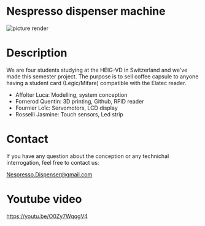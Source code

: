 # Nespresso dispenser machine
![picture render](https://user-images.githubusercontent.com/66368312/86539973-4e6f2200-bf01-11ea-92b3-d19f463b03c6.jpeg)
# Description
We are four students studying at the HEIG-VD in Switzerland and we've made this semester project. The purpose is to sell coffee capsule to anyone having a student card (Legic/Mifare) compatible with the Elatec reader.

- Affolter Luca: Modelling, system conception
- Fornerod Quentin: 3D printing, Github, RFID reader
- Fournier Loïc: Servomotors, LCD display
- Rosselli Jasmine: Touch sensors, Led strip

# Contact
If you have any question about the conception or any technichal interrogation, feel free to contact us:

Nespresso.Dispenser@gmail.com

# Youtube video
https://youtu.be/O0Zy7WqqgV4
